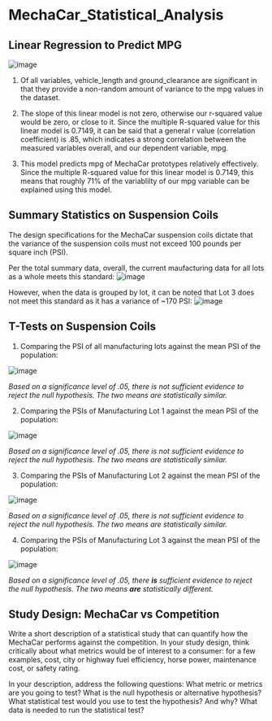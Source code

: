 # MechaCar_Statistical_Analysis

## Linear Regression to Predict MPG
![image](https://user-images.githubusercontent.com/90593897/149015990-627368a6-4e52-4ca3-973e-ef90919e5ce7.png)

1. Of all variables, vehicle_length and ground_clearance are significant in that they provide a non-random amount of variance to the mpg values in the dataset. 

2. The slope of this linear model is not zero, otherwise our r-squared value would be zero, or close to it. Since the multiple R-squared value for this linear model is 0.7149, it can be said that a general r value (correlation coefficient) is .85, which indicates a strong correlation between the measured variables overall, and our dependent variable, mpg. 
  
3. This model predicts mpg of MechaCar prototypes relatively effectively. Since the multiple R-squared value for this linear model is 0.7149, this means that roughly 71% of the variablilty of our mpg variable can be explained using this model. 


## Summary Statistics on Suspension Coils
The design specifications for the MechaCar suspension coils dictate that the variance of the suspension coils must not exceed 100 pounds per square inch (PSI).

Per the total summary data, overall, the current maufacturing data for all lots as a whole meets this standard: 
![image](https://user-images.githubusercontent.com/90593897/149042932-802f0fd1-f76f-428c-8a3f-ce50c7923d87.png)

However, when the data is grouped by lot, it can be noted that Lot 3 does not meet this standard as it has a variance of ~170 PSI:
![image](https://user-images.githubusercontent.com/90593897/149042984-66c3fe24-61b8-41e2-8260-b53729bcf6d9.png)

 ## T-Tests on Suspension Coils
 1. Comparing the PSI of all manufacturing lots against the mean PSI of the population:
    
 ![image](https://user-images.githubusercontent.com/90593897/149045513-f63e03cf-7846-42f6-929c-46dfcc2449c9.png)
 
 _Based on a significance level of .05, there is not sufficient evidence to reject the null hypothesis. The two means are statistically similar._


 2. Comparing the PSIs of Manufacturing Lot 1 against the mean PSI of the population:
 
![image](https://user-images.githubusercontent.com/90593897/149047166-84cb9e1d-6813-4416-898a-325ac813455a.png)

 _Based on a significance level of .05, there is not sufficient evidence to reject the null hypothesis. The two means are statistically similar._


 3. Comparing the PSIs of Manufacturing Lot 2 against the mean PSI of the population:

![image](https://user-images.githubusercontent.com/90593897/149047360-1f6778b5-4314-48e5-9f95-3136f4de41e4.png)

 _Based on a significance level of .05, there is not sufficient evidence to reject the null hypothesis. The two means are statistically similar._


 4. Comparing the PSIs of Manufacturing Lot 3 against the mean PSI of the population:

![image](https://user-images.githubusercontent.com/90593897/149047447-e21e5133-650d-4f7e-b513-3942610b27f4.png)

 _Based on a significance level of .05, there **is** sufficient evidence to reject the null hypothesis. The two means **are** statistically different._
 
 
 ## Study Design: MechaCar vs Competition
 Write a short description of a statistical study that can quantify how the MechaCar performs against the competition. In your study design, think critically about what metrics would be of interest to a consumer: for a few examples, cost, city or highway fuel efficiency, horse power, maintenance cost, or safety rating.
 
In your description, address the following questions:
What metric or metrics are you going to test?
What is the null hypothesis or alternative hypothesis?
What statistical test would you use to test the hypothesis? And why?
What data is needed to run the statistical test?


